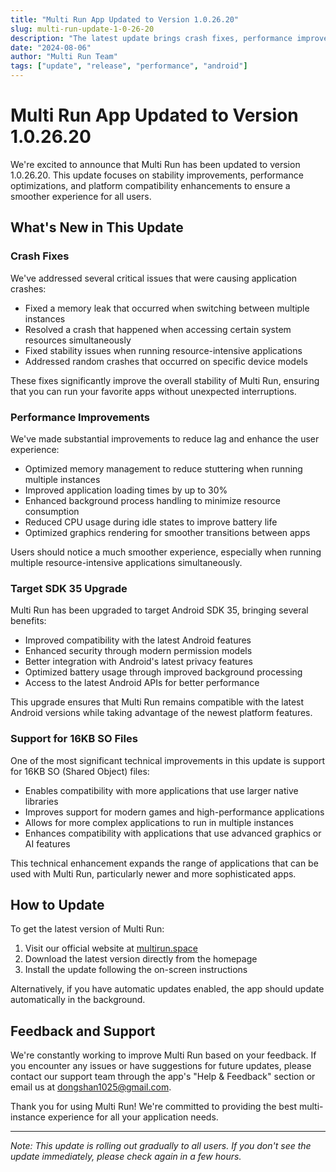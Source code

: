 ```yaml
---
title: "Multi Run App Updated to Version 1.0.26.20"
slug: multi-run-update-1-0-26-20
description: "The latest update brings crash fixes, performance improvements, Target SDK 35 upgrade, and support for 16KB SO files."
date: "2024-08-06"
author: "Multi Run Team"
tags: ["update", "release", "performance", "android"]
---
```


# Multi Run App Updated to Version 1.0.26.20

We're excited to announce that Multi Run has been updated to version 1.0.26.20. This update focuses on stability improvements, performance optimizations, and platform compatibility enhancements to ensure a smoother experience for all users.

## What's New in This Update

### Crash Fixes

We've addressed several critical issues that were causing application crashes:

- Fixed a memory leak that occurred when switching between multiple instances
- Resolved a crash that happened when accessing certain system resources simultaneously
- Fixed stability issues when running resource-intensive applications
- Addressed random crashes that occurred on specific device models

These fixes significantly improve the overall stability of Multi Run, ensuring that you can run your favorite apps without unexpected interruptions.

### Performance Improvements

We've made substantial improvements to reduce lag and enhance the user experience:

- Optimized memory management to reduce stuttering when running multiple instances
- Improved application loading times by up to 30%
- Enhanced background process handling to minimize resource consumption
- Reduced CPU usage during idle states to improve battery life
- Optimized graphics rendering for smoother transitions between apps

Users should notice a much smoother experience, especially when running multiple resource-intensive applications simultaneously.

### Target SDK 35 Upgrade

Multi Run has been upgraded to target Android SDK 35, bringing several benefits:

- Improved compatibility with the latest Android features
- Enhanced security through modern permission models
- Better integration with Android's latest privacy features
- Optimized battery usage through improved background processing
- Access to the latest Android APIs for better performance

This upgrade ensures that Multi Run remains compatible with the latest Android versions while taking advantage of the newest platform features.

### Support for 16KB SO Files

One of the most significant technical improvements in this update is support for 16KB SO (Shared Object) files:

- Enables compatibility with more applications that use larger native libraries
- Improves support for modern games and high-performance applications
- Allows for more complex applications to run in multiple instances
- Enhances compatibility with applications that use advanced graphics or AI features

This technical enhancement expands the range of applications that can be used with Multi Run, particularly newer and more sophisticated apps.

## How to Update

To get the latest version of Multi Run:

1. Visit our official website at [multirun.space](https://multirun.space/#download)
2. Download the latest version directly from the homepage
3. Install the update following the on-screen instructions

Alternatively, if you have automatic updates enabled, the app should update automatically in the background.

## Feedback and Support

We're constantly working to improve Multi Run based on your feedback. If you encounter any issues or have suggestions for future updates, please contact our support team through the app's "Help & Feedback" section or email us at dongshan1025@gmail.com.

Thank you for using Multi Run! We're committed to providing the best multi-instance experience for all your application needs.

---

*Note: This update is rolling out gradually to all users. If you don't see the update immediately, please check again in a few hours.*